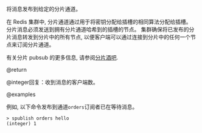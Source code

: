 将消息发布到给定的分片通道。

在 Redis 集群中, 分片通道通过用于将密钥分配给插槽的相同算法分配给插槽。
分片消息必须发送到拥有分片通道哈希到的插槽的节点。
集群确保将已发布的分片消息转发到分片中的所有节点, 以便客户端可以通过连接到分片中的任何一个节点来订阅分片通道。

有关分片 pubsub 的更多信息, 请参阅[分片酒吧](/topics/pubsub#sharded-pubsub).

@return

@integer回复：收到消息的客户端数。

@examples

例如, 以下命令发布到通道`orders`订阅者已在等待消息。

    > spublish orders hello
    (integer) 1
